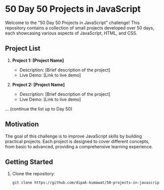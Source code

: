# 50 Day 50 Projects in JavaScript

Welcome to the "50 Day 50 Projects in JavaScript" challenge! This repository contains a collection of small projects developed over 50 days, each showcasing various aspects of JavaScript, HTML, and CSS.

## Project List

1. **Project 1: [Project Name]**
   - Description: [Brief description of the project]
   - Live Demo: [Link to live demo]

2. **Project 2: [Project Name]**
   - Description: [Brief description of the project]
   - Live Demo: [Link to live demo]

... (continue the list up to Day 50)

## Motivation

The goal of this challenge is to improve JavaScript skills by building practical projects. Each project is designed to cover different concepts, from basic to advanced, providing a comprehensive learning experience.

## Getting Started

1. Clone the repository:
   ```bash
   git clone https://github.com/dipak-kumawat/50-projects-in-javascript
